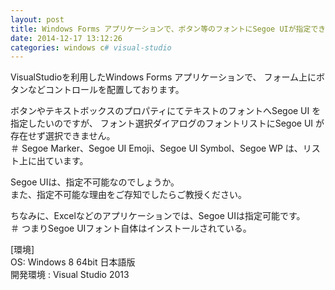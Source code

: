 ```yaml
---
layout: post
title: Windows Forms アプリケーションで、ボタン等のフォントにSegoe UIが指定できない
date: 2014-12-17 13:12:26
categories: windows c# visual-studio
---
```

<p>VisualStudioを利用したWindows Forms アプリケーションで、
フォーム上にボタンなどコントロールを配置しております。</p>

<p>ボタンやテキストボックスのプロパティにてテキストのフォントへSegoe UI を指定したいのですが、
フォント選択ダイアログのフォントリストにSegoe UI が存在せず選択できません。<br>
＃ Segoe Marker、Segoe UI Emoji、Segoe UI Symbol、Segoe WP は、リスト上に出ています。</p>

<p>Segoe UIは、指定不可能なのでしょうか。<br>
また、指定不可能な理由をご存知でしたらご教授ください。</p>

<p>ちなみに、Excelなどのアプリケーションでは、Segoe UIは指定可能です。<br>
＃ つまりSegoe UIフォント自体はインストールされている。</p>

<p>[環境]<br>
OS: Windows 8 64bit 日本語版<br>
開発環境 : Visual Studio 2013</p>
